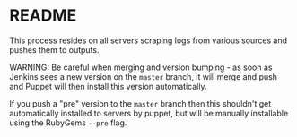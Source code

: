 README
======

This process resides on all servers scraping logs from various sources and pushes them to outputs.

WARNING: Be careful when merging and version bumping - as soon as Jenkins sees a new version on the `master` branch, it will merge and push and Puppet will then install this version automatically.

If you push a "pre" version to the `master` branch then this shouldn't get automatically installed to servers by puppet, but will be manually installable using the RubyGems `--pre` flag.
